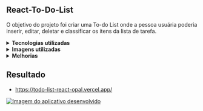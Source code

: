 ## React-To-Do-List

O objetivo do projeto foi criar uma To-do List onde a pessoa usuária poderia inserir, editar, deletar e classificar os itens da lista de tarefa.

<details>
  <summary><strong>Tecnologias utilizadas</strong></summary>

- React.js (Gerenciamento de estado com Context API)
- CSS (Flexbox)
</details>

<details>
  <summary><strong>Imagens utilizadas</strong></summary>
  
- Illustration by <a href="https://icons8.com/illustrations/author/WsYoyZ6jp8sg">Victoria Chepkasova</a> from <a href="https://icons8.com/illustrations">Ouch!</a>
- <a target="_blank" href="https://icons8.com/icon/104152/add">Add icon</a> by Icons8
- <a target="_blank" href="https://icons8.com/icon/swIHJzf1pSxX/edit">Edit icon</a> by Icons8
- <a target="_blank" href="https://icons8.com/icon/81438/done">Done icon</a> by Icons8
- <a target="_blank" href="https://icons8.com/icon/5IZaXQn5qF1X/delete">Delete icon</a> by Icons8

</details>

<details>
  <summary><strong>Melhorias</strong></summary>
  
- Responsividade

</details>

## Resultado

- https://todo-list-react-opal.vercel.app/

<a href="https://todo-list-react-opal.vercel.app/" target="_blank" rel="noreferrer"> <img src="https://i.ibb.co/2Z7kt6g/image.png" alt="Imagem do aplicativo desenvolvido"/> </a> 


